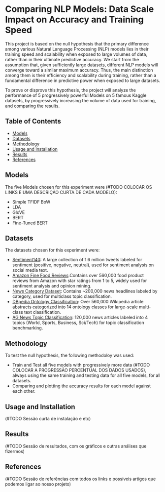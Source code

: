 # Comparing NLP Models: Data Scale Impact on Accuracy and Training Speed

This project is based on the null hypothesis that the primary difference among various Natural Language Processing (NLP) models lies in their training speed and scalability when exposed to large volumes of data, rather than in their ultimate predictive accuracy. We start from the assumption that, given sufficiently large datasets, different NLP models will converge toward a similar maximum accuracy. Thus, the main distinction among them is their efficiency and scalability during training, rather than a fundamental difference in predictive power when exposed to large datasets.

To prove or disprove this hypothesis, the project will analyze the performance of 5 progressively powerful Models on 5 famous Kaggle datasets, by progressively increasing the volume of data used for training, and comparing the results.

## Table of Contents
- [Models](#models)
- [Datasets](#datasets)
- [Methodology](#methodology)
- [Usage and Installation](#usage-and-installation)
- [Results](#results)
- [References](#references)

## Models
The five Models chosen for this experiment were (#TODO COLOCAR OS LINKS E UMA DESCRIÇÃO CURTA DE CADA MODELO):
- Simple TFIDF BoW
- LDA
- GloVE
- BERT
- Fine-Tuned BERT

## Datasets

The datasets chosen for this experiment were:
- [Sentiment140](https://www.kaggle.com/kazanova/sentiment140): A large collection of 1.6 million tweets labeled for sentiment (positive, negative, neutral), used for sentiment analysis on social media text.
- [Amazon Fine Food Reviews](https://www.kaggle.com/snap/amazon-fine-food-reviews):Contains over 560,000 food product reviews from Amazon with star ratings from 1 to 5, widely used for sentiment analysis and opinion mining.
- [News Category Dataset](https://www.kaggle.com/rmisra/news-category-dataset): Contains ~200,000 news headlines labeled by category, used for multiclass topic classification.
- [DBpedia Ontology Classification](https://www.kaggle.com/dbpedia/ontology-classification): Over 560,000 Wikipedia article abstracts categorized into 14 ontology classes for large-scale multi-class text classification.
- [AG News Topic Classification](https://www.kaggle.com/agnews/ag-news): 120,000 news articles labeled into 4 topics (World, Sports, Business, Sci/Tech) for topic classification benchmarking.

## Methodology

To test the null hypothesis, the following methodoloy was used:
- Train and Test all five models with progressively more data (#TODO COLOCAR A PROGRESSÃO PERCENTUAL DOS DADOS USADOS), always using the same training and testing data for all five models, for all datasets.
- Comparing and plotting the accuracy results for each model against each other.

## Usage and Installation
(#TODO Sessão curta de instalação e etc)

## Results
(#TODO Sessão de resultados, com os gráficos e outras análises que fizermos)

## References
(#TODO Sessão de referências com todos os links e possíveis artigos que podemos ligar ao nosso projeto)